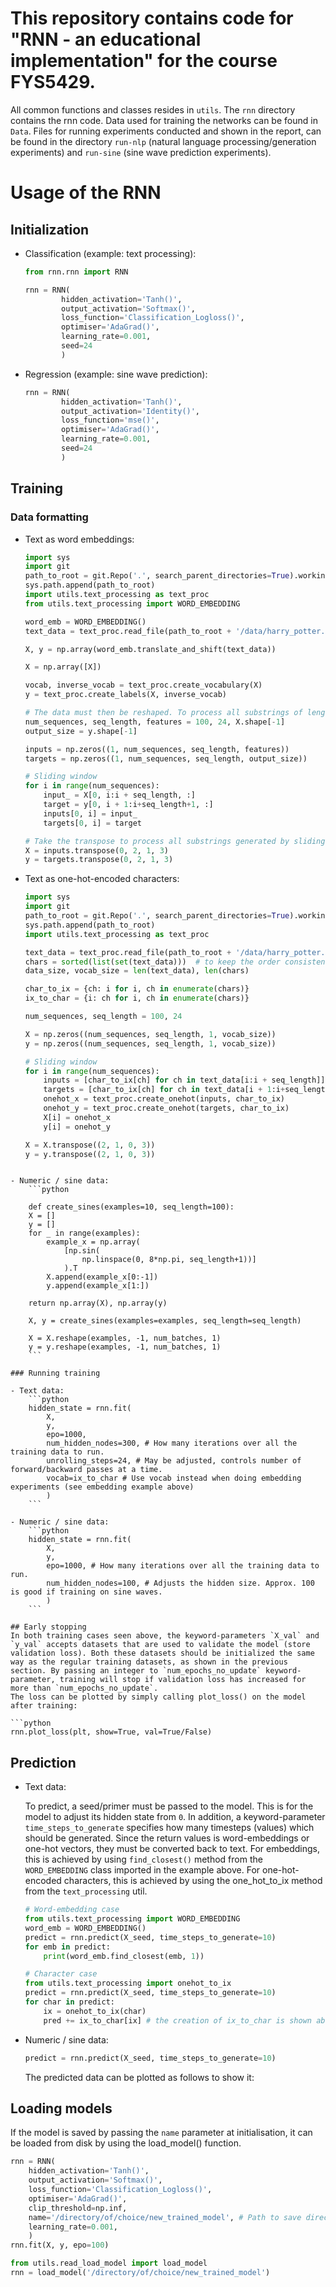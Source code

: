 # This repository contains code for "RNN - an educational implementation" for the course FYS5429.

All common functions and classes resides in `utils`. The `rnn` directory contains the rnn code. Data used for training the networks can be found in `Data`. Files for running experiments conducted and shown in the report, can be found in the directory `run-nlp` (natural language processing/generation experiments) and `run-sine` (sine wave prediction experiments).

# Usage of the RNN

## Initialization
 - Classification (example: text processing):
    ```python
    from rnn.rnn import RNN

    rnn = RNN(
            hidden_activation='Tanh()',
            output_activation='Softmax()',
            loss_function='Classification_Logloss()',
            optimiser='AdaGrad()',
            learning_rate=0.001,
            seed=24
            )
    ```

- Regression (example: sine wave prediction):
    ```python
    rnn = RNN(
            hidden_activation='Tanh()',
            output_activation='Identity()',  
            loss_function='mse()',
            optimiser='AdaGrad()',
            learning_rate=0.001,
            seed=24
            )
    ```

## Training

### Data formatting

- Text as word embeddings:
    ```python
    import sys
    import git
    path_to_root = git.Repo('.', search_parent_directories=True).working_dir
    sys.path.append(path_to_root)
    import utils.text_processing as text_proc
    from utils.text_processing import WORD_EMBEDDING

    word_emb = WORD_EMBEDDING()
    text_data = text_proc.read_file(path_to_root + '/data/harry_potter.txt')

    X, y = np.array(word_emb.translate_and_shift(text_data))

    X = np.array([X])

    vocab, inverse_vocab = text_proc.create_vocabulary(X)
    y = text_proc.create_labels(X, inverse_vocab)

    # The data must then be reshaped. To process all substrings of length 24 in a batch:
    num_sequences, seq_length, features = 100, 24, X.shape[-1]
    output_size = y.shape[-1]

    inputs = np.zeros((1, num_sequences, seq_length, features))
    targets = np.zeros((1, num_sequences, seq_length, output_size))

    # Sliding window
    for i in range(num_sequences):
        input_ = X[0, i:i + seq_length, :]
        target = y[0, i + 1:i+seq_length+1, :]
        inputs[0, i] = input_
        targets[0, i] = target

    # Take the transpose to process all substrings generated by sliding window, in parallel.
    X = inputs.transpose(0, 2, 1, 3)
    y = targets.transpose(0, 2, 1, 3)
    ```

- Text as one-hot-encoded characters:
    ```python
    import sys
    import git
    path_to_root = git.Repo('.', search_parent_directories=True).working_dir
    sys.path.append(path_to_root)
    import utils.text_processing as text_proc

    text_data = text_proc.read_file(path_to_root + '/data/harry_potter.txt')
    chars = sorted(list(set(text_data)))  # to keep the order consistent over runs
    data_size, vocab_size = len(text_data), len(chars)

    char_to_ix = {ch: i for i, ch in enumerate(chars)}
    ix_to_char = {i: ch for i, ch in enumerate(chars)}

    num_sequences, seq_length = 100, 24

    X = np.zeros((num_sequences, seq_length, 1, vocab_size))
    y = np.zeros((num_sequences, seq_length, 1, vocab_size))

    # Sliding window
    for i in range(num_sequences):
        inputs = [char_to_ix[ch] for ch in text_data[i:i + seq_length]]
        targets = [char_to_ix[ch] for ch in text_data[i + 1:i+seq_length+1]]
        onehot_x = text_proc.create_onehot(inputs, char_to_ix)
        onehot_y = text_proc.create_onehot(targets, char_to_ix)
        X[i] = onehot_x
        y[i] = onehot_y

    X = X.transpose((2, 1, 0, 3))
    y = y.transpose((2, 1, 0, 3))
```

- Numeric / sine data:
    ```python

    def create_sines(examples=10, seq_length=100):
    X = []
    y = []
    for _ in range(examples):
        example_x = np.array(
            [np.sin(
                np.linspace(0, 8*np.pi, seq_length+1))]
            ).T
        X.append(example_x[0:-1])
        y.append(example_x[1:])

    return np.array(X), np.array(y)

    X, y = create_sines(examples=examples, seq_length=seq_length)

    X = X.reshape(examples, -1, num_batches, 1)
    y = y.reshape(examples, -1, num_batches, 1)
    ```

### Running training

- Text data:
    ```python
    hidden_state = rnn.fit(
        X,
        y,
        epo=1000,
        num_hidden_nodes=300, # How many iterations over all the training data to run.
        unrolling_steps=24, # May be adjusted, controls number of forward/backward passes at a time.
        vocab=ix_to_char # Use vocab instead when doing embedding experiments (see embedding example above)
        )
    ```

- Numeric / sine data:
    ```python
    hidden_state = rnn.fit(
        X,
        y,
        epo=1000, # How many iterations over all the training data to run.
        num_hidden_nodes=100, # Adjusts the hidden size. Approx. 100 is good if training on sine waves.
        )
    ```

## Early stopping
In both training cases seen above, the keyword-parameters `X_val` and `y_val` accepts datasets that are used to validate the model (store validation loss). Both these datasets should be initialized the same way as the regular training datasets, as shown in the previous section. By passing an integer to `num_epochs_no_update` keyword-parameter, training will stop if validation loss has increased for more than `num_epochs_no_update`. 
The loss can be plotted by simply calling plot_loss() on the model after training:

```python
rnn.plot_loss(plt, show=True, val=True/False)
```

## Prediction

 - Text data:

    To predict, a seed/primer must be passed to the model. This is for the model to adjust its hidden state from `0`. In addition, a keyword-parameter `time_steps_to_generate` specifies how many timesteps (values) which should be generated. Since the return values is word-embeddings or one-hot vectors, they must be converted back to text. For embeddings, this is achieved by using `find_closest()` method from the `WORD_EMBEDDING` class imported in the example above. For one-hot-encoded characters, this is achieved by using the one_hot_to_ix method from the `text_processing` util.
    
    ```python
    # Word-embedding case
    from utils.text_processing import WORD_EMBEDDING
    word_emb = WORD_EMBEDDING()
    predict = rnn.predict(X_seed, time_steps_to_generate=10)
    for emb in predict:
        print(word_emb.find_closest(emb, 1))
    ```
    ```python
    # Character case
    from utils.text_processing import onehot_to_ix
    predict = rnn.predict(X_seed, time_steps_to_generate=10)
    for char in predict:
        ix = onehot_to_ix(char)
        pred += ix_to_char[ix] # the creation of ix_to_char is shown above
    ```

 - Numeric / sine data:
    ```python
    predict = rnn.predict(X_seed, time_steps_to_generate=10)
    ```

    The predicted data can be plotted as follows to show it:


## Loading models

If the model is saved by passing the `name` parameter at initialisation, it can be loaded from disk by using the load_model() function.
```python
rnn = RNN(
    hidden_activation='Tanh()',
    output_activation='Softmax()',
    loss_function='Classification_Logloss()',
    optimiser='AdaGrad()',
    clip_threshold=np.inf,
    name='/directory/of/choice/new_trained_model', # Path to save directory is given here
    learning_rate=0.001,
    )
rnn.fit(X, y, epo=100)

from utils.read_load_model import load_model
rnn = load_model('/directory/of/choice/new_trained_model')
```
